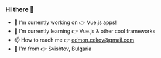 ### Hi there 👋

- 🔭 I’m currently working on 👉 Vue.js apps!
- 🌱 I’m currently learning 👉 Vue.js & other cool frameworks
- 📫 How to reach me 👉 edmon.cekov@gmail.com
- 🏡 I'm from 👉 Svishtov, Bulgaria
